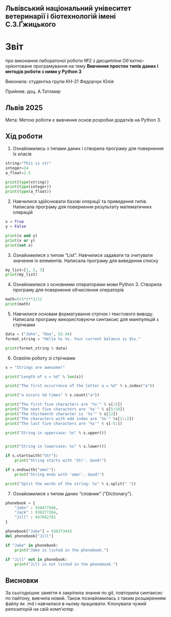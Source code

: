 ## Львівський національний унівеситет ветеринарії і біотехнологій імені С.З.Ґжицького

# Звіт

про виконання лаборатоної роботи №2 з дисципліни Об'єктно-орієнтоване програмування на тему **Вивчення простих типів даних і методів роботи з ними у Python 3**

Виконала: студентка групи КН-21 Федорчук Юлія

Прийняв: доц. А.Татомир

## Львів 2025

Мета: Метою роботи є вивчення основ розробки додатків на Python 3.

## Хід роботи

1. Ознайомились з типами даних і створила програму для повернення їх класів

```py
string="This is str"
integer=24
a_float=2.5

print(type(string))
print(type(integer))
print(type(a_float))
```
2. Навчилися здійснювати базові операції та приведення типів. Написала програму для повернення результату математичних операцій

```py
x = True
y = False

print(x and y)  
print(x or y)   
print(not x)    
```
3. Ознайомилися з типом “List”. Навчилися задавати та зчитувати значення
їх елементів. Написала програму для виведення списку

```py
my_list=[1, 2, 3]
print(my_list)
```
4. Ознайомилися з основними операторами мови Python 3. Створила програму для повернення обчислення операторів

```py
math=5+5*2**3/12
print(math)
```
5. Навчилися основам форматування стрічок і текстового виводу. Написала програму використовуючи синтаксис для маніпуляцій з стрічками

```py
data = ("John", "Doe", 53.44)
format_string = "Hello %s %s. Your current balance is $%s."

print(format_string % data)
```
6. Освоїли роботу зі стрічками

```py
s = "Strings are awesome!"

print("Length of s = %d" % len(s))

print("The first occurrence of the letter a = %d" % s.index("a"))

print("a occurs %d times" % s.count("a"))

print("The first five characters are '%s'" % s[:5]) 
print("The next five characters are '%s'" % s[5:10]) 
print("The thirteenth character is '%s'" % s[12]) 
print("The characters with odd index are '%s'" %s[1::2]) 
print("The last five characters are '%s'" % s[-5:]) 

print("String in uppercase: %s" % s.upper())


print("String in lowercase: %s" % s.lower())

if s.startswith("Str"):
    print("String starts with 'Str'. Good!")

if s.endswith("ome!"):
    print("String ends with 'ome!'. Good!")

print("Split the words of the string: %s" % s.split(" "))
```
7. Ознайомилися з типом даних “словник” (“Dictionary”).

```py
phonebook = {  
    "John" : 938477566,
    "Jack" : 938377264,
    "Jill" : 947662781
}  

phonebook["Jake"] = 938273443  
del phonebook["Jill"]  

if "Jake" in phonebook:  
    print("Jake is listed in the phonebook.")
    
if "Jill" not in phonebook:      
    print("Jill is not listed in the phonebook.")
```
## Висновки
За сьогоднішнє заняття я закріпила знання по git, повторила синтаксис по пайтону, вивчила новий. Також познайомилась з таким розширенням файлу як .md і навчилася в ньому працювати. Клонувала чужий репозиторій на свій комп'ютер
